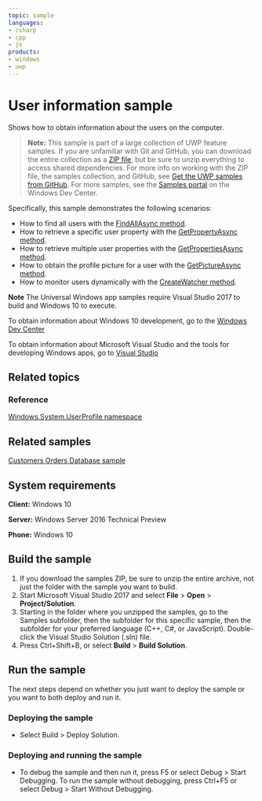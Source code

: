 ```yaml
---
topic: sample
languages:
- csharp
- cpp
- js
products:
- windows
- uwp
---
```


<!---
  category: IdentitySecurityAndEncryption
  samplefwlink: http://go.microsoft.com/fwlink/p/?LinkId=620617
--->

# User information sample

Shows how to obtain information about the users on the computer.

> **Note:** This sample is part of a large collection of UWP feature samples. 
> If you are unfamiliar with Git and GitHub, you can download the entire collection as a 
> [ZIP file](https://github.com/Microsoft/Windows-universal-samples/archive/master.zip), but be 
> sure to unzip everything to access shared dependencies. For more info on working with the ZIP file, 
> the samples collection, and GitHub, see [Get the UWP samples from GitHub](https://aka.ms/ovu2uq). 
> For more samples, see the [Samples portal](https://aka.ms/winsamples) on the Windows Dev Center. 

Specifically, this sample demonstrates the following scenarios:

- How to find all users with the [FindAllAsync method](https://msdn.microsoft.com/library/windows/apps/windows.system.user.findallasync.aspx).
- How to retrieve a specific user property with the [GetPropertyAsync method](https://msdn.microsoft.com/library/windows/apps/windows.system.user.getpropertyasync.aspx).
- How to retrieve multiple user properties with the [GetPropertiesAsync method](https://msdn.microsoft.com/library/windows/apps/dn996552.aspx).
- How to obtain the profile picture for a user with the [GetPictureAsync method](https://msdn.microsoft.com/library/windows/apps/windows.system.user.getpictureasync.aspx).
- How to monitor users dynamically with the [CreateWatcher method](https://msdn.microsoft.com/library/windows/apps/windows.system.user.createwatcher.aspx).

**Note** The Universal Windows app samples require Visual Studio 2017 to build and Windows 10 to execute.
 
To obtain information about Windows 10 development, go to the [Windows Dev Center](http://go.microsoft.com/fwlink/?LinkID=532421)

To obtain information about Microsoft Visual Studio and the tools for developing Windows apps, go to [Visual Studio](http://go.microsoft.com/fwlink/?LinkID=532422)

## Related topics

### Reference

[Windows.System.UserProfile namespace](http://msdn.microsoft.com/library/windows/apps/br241881)  

## Related samples

[Customers Orders Database sample](https://github.com/Microsoft/Windows-appsample-customers-orders-database)  

## System requirements

**Client:** Windows 10

**Server:** Windows Server 2016 Technical Preview

**Phone:** Windows 10

## Build the sample

1. If you download the samples ZIP, be sure to unzip the entire archive, not just the folder with the sample you want to build. 
2. Start Microsoft Visual Studio 2017 and select **File** \> **Open** \> **Project/Solution**.
3. Starting in the folder where you unzipped the samples, go to the Samples subfolder, then the subfolder for this specific sample, then the subfolder for your preferred language (C++, C#, or JavaScript). Double-click the Visual Studio Solution (.sln) file.
4. Press Ctrl+Shift+B, or select **Build** \> **Build Solution**.

## Run the sample

The next steps depend on whether you just want to deploy the sample or you want to both deploy and run it.

### Deploying the sample

- Select Build > Deploy Solution. 

### Deploying and running the sample

- To debug the sample and then run it, press F5 or select Debug >  Start Debugging. To run the sample without debugging, press Ctrl+F5 or select Debug > Start Without Debugging. 

